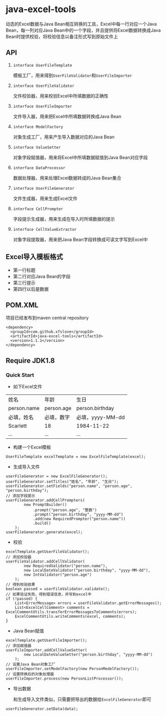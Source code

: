 # java-excel-tools

动态的Excel数据与Java Bean相互转换的工具，Excel中每一行对应一个Java Bean，每一列对应Java Bean中的一个字段，并且提供将Excel数据转换成Java Bean时提供校验，将校验信息以备注形式写到原始文件上

## API
	
1. <code>interface UserFileTemplate</code>

	模板工厂，用来得到<code>UserFileValidator</code>和<code>UserFileImporter</code>
	
1. <code>interface UserFileValidator</code>

	文件校验器，用来校验Excel中所填数据的正确性	
	
1. <code>interface UserFileImporter</code>

	文件导入器，用来把Excel中所填数据转换成Java Bean
	
1. <code>interface ModelFactory</code>

	对象生成工厂，用来产生导入数据对应的Java Bean
	
1. <code>interface ValueSetter</code>

	对象字段赋值器，用来将Excel中所填数据赋值到Java Bean对应字段
	
1. <code>interface DataProcessor</code>

	数据处理器，用来处理Excel数据转成的Java Bean集合
	
1.	<code>interface UserFileGenerator</code>

	文件生成器，用来生成Excel文件
	
1. <code>interface CellPrompter</code>

	字段提示生成器，用来生成在导入时所填数据的提示
	
1. <code>interface CellValueExtractor</code>

	对象字段提取器，用来把Java Bean字段转换成可读文字写到Excel中
	
## Excel导入模板格式
- 第一行标题
- 第二行对应Java Bean的字段
- 第三行提示
- 第四行以后是数据	

## POM.XML

项目已经发布到maven central repository

```
<dependency>
  <groupId>com.github.xfslove</groupId>
  <artifactId>java-excel-tools</artifactId>
  <version>1.1.1</version>
</dependency>
```

## Require JDK1.8


### Quick Start
- 如下Excel文件

<table>
<tr><td>姓名</td><td>年龄</td><td>生日</td></tr>
<td>person.name</td><td>person.age</td><td>person.birthday</td>
<tr><td>必填，姓名</td><td>必填，数字</td><td>必填，yyyy-MM-dd</td></tr>
<tr><td>Scarlett</td><td>18</td><td>1984-11-22</td></tr>
<tr><td>...</td><td>...</td><td>...</td></tr>
</table>

- 构建一个Excel模板

```
UserFileTemplate excelTemplate = new ExcelFileTemplate(excel);
```

- 生成导入文件

```
userFileGenerator = new ExcelFileGenerator();
userFileGenerator.setTitles("姓名", "年龄", "生日");
userFileGenerator.setFields("person.name", "person.age", "person.birthday");
// 添加字段提示
userFileGenerator.addCellPrompters(
        new PromptBuilder()
            .prompt("person.age", "整数")
            .prompt("person.birthday", "yyyy-MM-dd")
            .add(new RequiredPrompter("person.name"))
            .build()
    );
userFileGenerator.generate(excel);
```

- 校验

```
excelTemplate.getUserFileValidator();
// 添加校验器
userFileValidator.addCellValidator(
		new RequiredValidator("person.name"),
	  	new LocalDateValidator("person.birthday", "yyyy-MM-dd"),
     	new IntValidator("person.age")
    );
// 得到校验结果
boolean passed = userFileValidator.validate();
// 如果验证失败，得到错误信息，并写到excel中
if (!passed) {
	List<ErrorMessage> errors = userFileValidator.getErrorMessages();
	List<ExcelCellComment> comments = ExcelCommentUtils.transferErrorMessagesToComments(errors);
	ExcelCommentUtils.writeComments(excel, comments);
}  
```

- Java Bean赋值

```
excelTemplate.getUserFileImporter();
// 添加赋值器
userFileImporter.addCellValueSetter(
        new LocalDateValueSetter("person.birthday", "yyyy-MM-dd")
    );
// 设置Java Bean对象工厂
userFileImporter.setModelFactory(new PersonModelFactory());
// 设置转换后的对象处理器
userFileImporter.process(new PersonListProcessor());
```

- 导出数据

	和生成导入文件类似，只需要把导出的数据给<code>ExcelFileGenerator</code>即可

```
userFileGenerator.setData(data);
```
